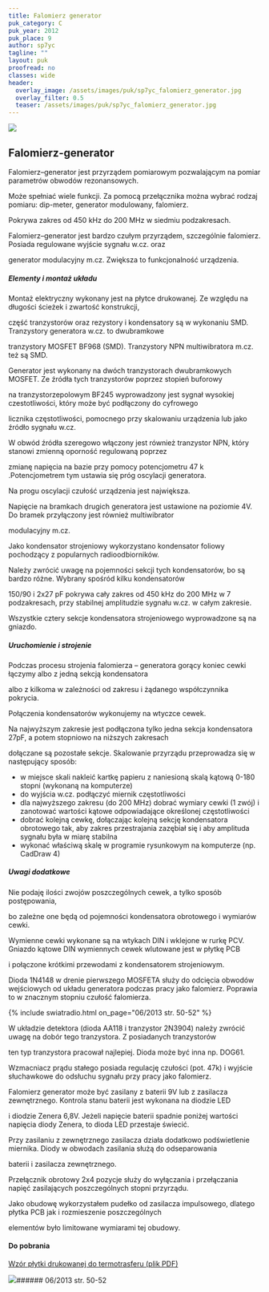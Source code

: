```yaml
---
title: Falomierz generator
puk_category: C
puk_year: 2012
puk_place: 9
author: sp7yc
tagline: ""
layout: puk
proofread: no
classes: wide
header:
  overlay_image: /assets/images/puk/sp7yc_falomierz_generator.jpg
  overlay_filter: 0.5
  teaser: /assets/images/puk/sp7yc_falomierz_generator.jpg
---
```






 



![](assets/data/img/projects/2012-9-0.jpg) 



Falomierz-generator
-------------------





 Falomierz–generator jest przyrządem pomiarowym pozwalającym na pomiar parametrów obwodów rezonansowych.

 Może spełniać wiele funkcji. Za pomocą przełącznika można wybrać rodzaj pomiaru: dip-meter, generator modulowany, falomierz.

 Pokrywa zakres od 450 kHz do 200 MHz w siedmiu podzakresach.






 Falomierz–generator jest bardzo czułym przyrządem, szczególnie falomierz. Posiada regulowane wyjście sygnału w.cz. oraz

 generator modulacyjny m.cz. Zwiększa to funkcjonalność urządzenia.




##### Elementy i montaż układu




 Montaż elektryczny wykonany jest na płytce drukowanej. Ze względu na długości ścieżek i zwartość konstrukcji,

 część tranzystorów oraz rezystory i kondensatory są w wykonaniu SMD. Tranzystory generatora w.cz. to dwubramkowe

 tranzystory MOSFET BF968 (SMD). Tranzystory NPN multiwibratora m.cz. też są SMD.






 Generator jest wykonany na dwóch tranzystorach dwubramkowych MOSFET. Ze źródła tych tranzystorów poprzez stopień buforowy

 na tranzystorzepolowym BF245 wyprowadzony jest sygnał wysokiej czestotliwości, który może być podłączony do cyfrowego

 licznika częstotliwości, pomocnego przy skalowaniu urządzenia lub jako źródło sygnału w.cz.






 W obwód źródła szeregowo włączony jest również tranzystor NPN, który stanowi zmienną oporność regulowaną poprzez

 zmianę napięcia na bazie przy pomocy potencjometru 47 k .Potencjometrem tym ustawia się próg oscylacji generatora.

 Na progu oscylacji czułość urządzenia jest największa.

 Napięcie na bramkach drugich generatora jest ustawione na poziomie 4V. Do bramek przyłączony jest również multiwibrator

 modulacyjny m.cz.

 




 Jako kondensator strojeniowy wykorzystano kondensator foliowy pochodzący z popularnych radioodbiorników.

 Należy zwrócić uwagę na pojemności sekcji tych kondensatorów, bo są bardzo różne. Wybrany spośród kilku kondensatorów

 150/90 i 2x27 pF pokrywa cały zakres od 450 kHz do 200 MHz w 7 podzakresach, przy stabilnej amplitudzie sygnału w.cz. w całym zakresie.

 Wszystkie cztery sekcje kondensatora strojeniowego wyprowadzone są na gniazdo.

 


##### Uruchomienie i strojenie




 Podczas procesu strojenia falomierza – generatora gorący koniec cewki łączymy albo z jedną sekcją kondensatora

 albo z kilkoma w zależności od zakresu i żądanego współczynnika pokrycia.

 Połączenia kondensatorów wykonujemy na wtyczce cewek.

 




 Na najwyższym zakresie jest podłączona tylko jedna sekcja kondensatora 27pF, a potem stopniowo na niższych zakresach

 dołączane są pozostałe sekcje. Skalowanie przyrządu przeprowadza się w następujący sposób:

 





* w miejsce skali nakleić kartkę papieru z naniesioną skalą kątową 0-180 stopni (wykonaną na komputerze)
* do wyjścia w.cz. podłączyć miernik częstotliwości
* dla najwyższego zakresu (do 200 MHz) dobrać wymiary cewki (1 zwój) i zanotować wartości kątowe odpowiadające określonej częstotliwości
* dobrać kolejną cewkę, dołączając kolejną sekcję kondensatora obrotowego tak, aby zakres przestrajania zazębiał się i aby amplituda sygnału była w miarę stabilna
* wykonać właściwą skalę w programie rysunkowym na komputerze (np. CadDraw 4)







##### Uwagi dodatkowe




 Nie podaję ilości zwojów poszczególnych cewek, a tylko sposób postępowania,

 bo zależne one będą od pojemności kondensatora obrotowego i wymiarów cewki.

 




 Wymienne cewki wykonane są na wtykach DIN i wklejone w rurkę PCV. Gniazdo kątowe DIN wymiennych cewek wlutowane jest w płytkę PCB

 i połączone krótkimi przewodami z kondensatorem strojeniowym.

 




Dioda 1N4148 w drenie pierwszego MOSFETA służy do odcięcia obwodów wejściowych od układu generatora podczas pracy jako falomierz. Poprawia to w znacznym stopniu czułość falomierza.



{% include swiatradio.html on_page="06/2013 str. 50-52" %}


W układzie detektora (dioda AA118 i tranzystor 2N3904) należy zwrócić uwagę na dobór tego tranzystora. Z posiadanych tranzystorów

ten typ tranzystora pracował najlepiej. Dioda może być inna np. DOG61.






Wzmacniacz prądu stałego posiada regulację czułości (pot. 47k) i wyjście słuchawkowe do odsłuchu sygnału przy pracy jako falomierz.






Falomierz generator może być zasilany z baterii 9V lub z zasilacza zewnętrznego. Kontrola stanu baterii jest wykonana na diodzie LED

i diodzie Zenera 6,8V. Jeżeli napięcie baterii spadnie poniżej wartości napięcia diody Zenera, to dioda LED przestaje świecić.

Przy zasilaniu z zewnętrznego zasilacza działa dodatkowo podświetlenie miernika. Diody w obwodach zasilania służą do odseparowania

baterii i zasilacza zewnętrznego.






 Przełącznik obrotowy 2x4 pozycje służy do wyłączania i przełączania napięć zasilających poszczególnych stopni przyrządu.

 




 Jako obudowę wykorzystałem pudełko od zasilacza impulsowego, dlatego płytka PCB jak i rozmieszenie poszczególnych

 elementów było limitowane wymiarami tej obudowy.

 



#### Do pobrania

[Wzór płytki drukowanej do termotrasferu (plik PDF)](/assets/bin/SP7YC_PCB-falomierz-generator.pdf)




![](assets/img/logo/sr_logo_s.jpg)###### 06/2013 str. 50-52

 





 


